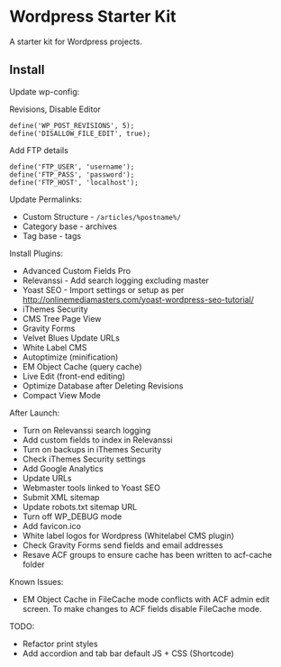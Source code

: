 # Wordpress Starter Kit

A starter kit for Wordpress projects.

## Install

Update wp-config:

Revisions, Disable Editor

```
define('WP_POST_REVISIONS', 5);
define('DISALLOW_FILE_EDIT', true);
```
Add FTP details

```
define('FTP_USER', 'username');
define('FTP_PASS', 'password');
define('FTP_HOST', 'localhost');
```

Update Permalinks:

- Custom Structure - `/articles/%postname%/`
- Category base - archives
- Tag base - tags

Install Plugins:

- Advanced Custom Fields Pro
- Relevanssi - Add search logging excluding master
- Yoast SEO - Import settings or setup as per http://onlinemediamasters.com/yoast-wordpress-seo-tutorial/
- iThemes Security
- CMS Tree Page View
- Gravity Forms
- Velvet Blues Update URLs
- White Label CMS
- Autoptimize (minification)
- EM Object Cache (query cache)
- Live Edit (front-end editing)
- Optimize Database after Deleting Revisions
- Compact View Mode

After Launch:

- Turn on Relevanssi search logging
- Add custom fields to index in Relevanssi
- Turn on backups in iThemes Security
- Check iThemes Security settings
- Add Google Analytics
- Update URLs
- Webmaster tools linked to Yoast SEO
- Submit XML sitemap
- Update robots.txt sitemap URL
- Turn off WP_DEBUG mode
- Add favicon.ico
- White label logos for Wordpress (Whitelabel CMS plugin)
- Check Gravity Forms send fields and email addresses
- Resave ACF groups to ensure cache has been written to acf-cache folder

Known Issues:

- EM Object Cache in FileCache mode conflicts with ACF admin edit screen. To make changes to ACF fields disable FileCache mode.

TODO:

- Refactor print styles
- Add accordion and tab bar default JS + CSS (Shortcode)